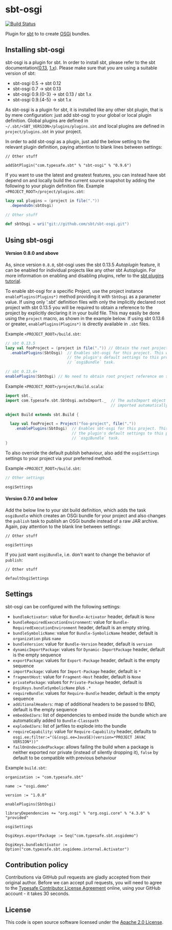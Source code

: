 sbt-osgi
========

[![Build Status](https://github.com/sbt/sbt-osgi/actions/workflows/ci.yml/badge.svg)](https://github.com/sbt/sbt-osgi/actions/workflows/ci.yml)

Plugin for [sbt](http://www.scala-sbt.org) to to create [OSGi](http://www.osgi.org/) bundles.

Installing sbt-osgi
-------------------

sbt-osgi is a plugin for sbt. In order to install sbt, please refer to the sbt documentation([0.13](https://www.scala-sbt.org/0.13/docs/Setup.html), [1.x](https://www.scala-sbt.org/1.x/docs/Setup.html)). Please make sure that you are using a suitable version of sbt:

- sbt-osgi 0.5 → sbt 0.12
- sbt-osgi 0.7 → sbt 0.13
- sbt-osgi 0.9.{0-3} → sbt 0.13 / sbt 1.x
- sbt-osgi 0.9.{4-5} -> sbt 1.x

As sbt-osgi is a plugin for sbt, it is installed like any other sbt plugin, that is by mere configuration: just add sbt-osgi to your global or local plugin definition. Global plugins are defined in `~/.sbt/<SBT_VERSION>/plugins/plugins.sbt` and local plugins are defined in `project/plugins.sbt` in your project.

In order to add sbt-osgi as a plugin, just add the below setting to the relevant plugin definition, paying attention to blank lines between settings:

```
// Other stuff

addSbtPlugin("com.typesafe.sbt" % "sbt-osgi" % "0.9.6")
```

If you want to use the latest and greatest features, you can instead have sbt depend on and locally build the current source snapshot by adding the following to your plugin definition file.
Example `<PROJECT_ROOT>/project/plugins.sbt`:
```scala
lazy val plugins = (project in file("."))
  .dependsOn(sbtOsgi)

// Other stuff

def sbtOsgi = uri("git://github.com/sbt/sbt-osgi.git")
```

Using sbt-osgi
---------------

#### Version 0.8.0 and above
As, since version `0.8.0`, sbt-osgi uses the sbt 0.13.5 *Autoplugin* feature, it can be enabled for individual projects like any other sbt Autoplugin. For more information on enabling and disabling plugins, refer to the [sbt plugins tutorial](http://www.scala-sbt.org/release/tutorial/Using-Plugins.html#Enabling+and+disabling+auto+plugins).

To enable sbt-osgi for a specific Project, use the project instance `enablePlugins(Plugins*)` method providing it with `SbtOsgi` as a parameter value. If using only '.sbt' definition files with only the implicitly declared root project with sbt 0.13.5 you will be required to obtain a reference to the project by explicitly declaring it in your build file. This may easily be done using the `project` macro, as shown in the example below. If using sbt 0.13.6 or greater, `enablePlugins(Plugins*)` is directly available in `.sbt` files.

Example `<PROJECT_ROOT>/build.sbt`:

```scala
// sbt 0.13.5
lazy val fooProject = (project in file(".")) // Obtain the root project reference
  .enablePlugins(SbtOsgi)  // Enables sbt-osgi for this project. This will automatically append
                           // the plugin's default settings to this project thus providing the
                           // `osgiBundle` task.

// sbt 0.13.6+
enablePlugins(SbtOsgi) // No need to obtain root project reference on single project builds for sbt 0.13.6+
```

Example `<PROJECT_ROOT>/project/Build.scala`:
```scala
import sbt._
import com.typesafe.sbt.SbtOsgi.autoImport._  // The autoImport object contains everything which would normally be
                                              // imported automatically in '*.sbt' project definition files.

object Build extends sbt.Build {

  lazy val fooProject = Project("foo-project", file("."))
    .enablePlugins(SbtOsgi)  // Enables sbt-osgi for this project. This will automatically append
                             // the plugin's default settings to this project thus providing the
                             // `osgiBundle` task.
}

```

To also override the default publish behaviour, also add the `osgiSettings` settings to your project via your preferred method.

Example `<PROJECT_ROOT>/build.sbt`:

```scala
// Other settings

osgiSettings
```

#### Version 0.7.0 and below
Add the below line to your sbt build definition, which adds the task `osgiBundle` which creates an OSGi bundle for your project and also changes the `publish` task to publish an OSGi bundle instead of a raw JAR archive. Again, pay attention to the blank line between settings:

```
// Other stuff

osgiSettings
```

If you just want `osgiBundle`, i.e. don't want to change the behavior of `publish`:


```
// Other stuff

defaultOsgiSettings
```

Settings
--------

sbt-osgi can be configured with the following settings:

- `bundleActivator`: value for `Bundle-Activator` header, default is `None`
- `bundleRequiredExecutionEnvironment`: value for `Bundle-RequiredExecutionEnvironment` header, default is an empty string.
- `bundleSymbolicName`: value for `Bundle-SymbolicName` header, default is `organization` plus `name`
- `bundleVersion`: value for `Bundle-Version` header, default is `version`
- `dynamicImportPackage`: values for `Dynamic-ImportPackage` header, default is the empty sequence
- `exportPackage`: values for `Export-Package` header, default is the empty sequence
- `importPackage`: values for `Import-Package` header, default is `*`
- `fragmentHost`: value for `Fragment-Host` header, default is `None`
- `privatePackage`: values for `Private-Package` header, default is `OsgiKeys.bundleSymbolicName` plus `.*`
- `requireBundle`: values for `Require-Bundle` header, default is the empty sequence
- `additionalHeaders`: map of additional headers to be passed to BND, default is the empty sequence
- `embeddedJars`: list of dependencies to embed inside the bundle which are automatically added to `Bundle-Classpath`
- `explodedJars`: list of jarfiles to explode into the bundle
- `requireCapability`: value for `Require-Capability` header, defaults to `osgi.ee;filter:="(&(osgi.ee=JavaSE)(version=*PROJECT JAVAC VERSION*))"`
- `failOnUndecidedPackage`: allows failing the build when a package is neither exported nor private (instead of silently dropping it), `false` by default to be compatible with previous behaviour 

Example `build.sbt`:

```
organization := "com.typesafe.sbt"

name := "osgi.demo"

version := "1.0.0"

enablePlugins(SbtOsgi)

libraryDependencies += "org.osgi" % "org.osgi.core" % "4.3.0" % "provided"

osgiSettings

OsgiKeys.exportPackage := Seq("com.typesafe.sbt.osgidemo")

OsgiKeys.bundleActivator := Option("com.typesafe.sbt.osgidemo.internal.Activator")
```

Contribution policy
-------------------

Contributions via GitHub pull requests are gladly accepted from their original author. 
Before we can accept pull requests, you will need to agree to the [Typesafe Contributor License Agreement](http://www.typesafe.com/contribute/cla) online, using your GitHub account - it takes 30 seconds.

License
-------

This code is open source software licensed under the [Apache 2.0 License](http://www.apache.org/licenses/LICENSE-2.0.html).
